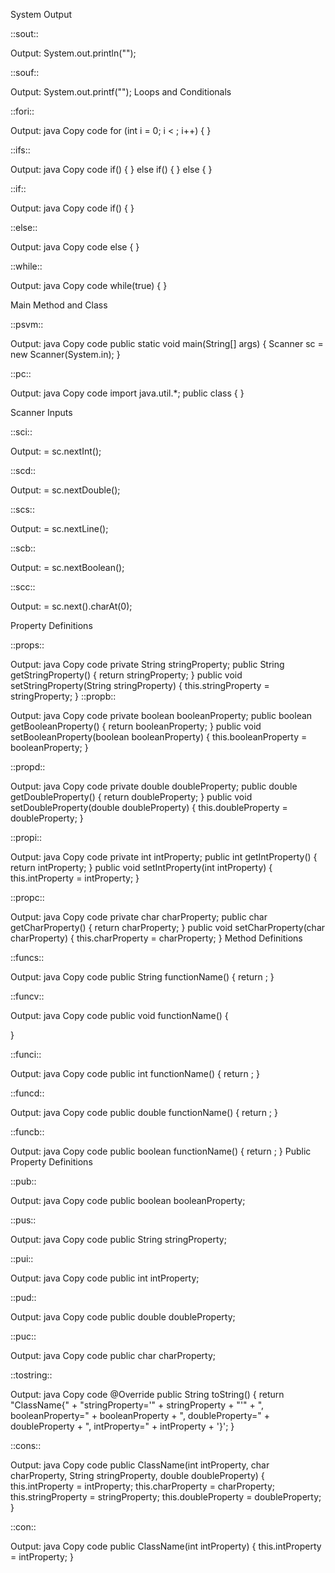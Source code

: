 System Output

::sout::

Output: System.out.println("");

::souf::

Output: System.out.printf("");
Loops and Conditionals

::fori::

Output:
java
Copy code
for (int i = 0; i < ; i++) {
}

::ifs::

Output:
java
Copy code
if() {
} else if() {
} else {
}

::if::

Output:
java
Copy code
if() {
}

::else::

Output:
java
Copy code
else {
}

::while::

Output:
java
Copy code
while(true) {
}

Main Method and Class

::psvm::

Output:
java
Copy code
public static void main(String[] args) {
    Scanner sc = new Scanner(System.in);
}

::pc::

Output:
java
Copy code
import java.util.*;
public class {
}

Scanner Inputs

::sci::

Output: = sc.nextInt();

::scd::

Output: = sc.nextDouble();

::scs::

Output: = sc.nextLine();

::scb::

Output: = sc.nextBoolean();

::scc::

Output: = sc.next().charAt(0);

Property Definitions

::props::

Output:
java
Copy code
private String stringProperty;
public String getStringProperty() {
    return stringProperty;
}
public void setStringProperty(String stringProperty) {
    this.stringProperty = stringProperty;
}
::propb::

Output:
java
Copy code
private boolean booleanProperty;
public boolean getBooleanProperty() {
    return booleanProperty;
}
public void setBooleanProperty(boolean booleanProperty) {
    this.booleanProperty = booleanProperty;
}

::propd::

Output:
java
Copy code
private double doubleProperty;
public double getDoubleProperty() {
    return doubleProperty;
}
public void setDoubleProperty(double doubleProperty) {
    this.doubleProperty = doubleProperty;
}

::propi::

Output:
java
Copy code
private int intProperty;
public int getIntProperty() {
    return intProperty;
}
public void setIntProperty(int intProperty) {
    this.intProperty = intProperty;
}

::propc::

Output:
java
Copy code
private char charProperty;
public char getCharProperty() {
    return charProperty;
}
public void setCharProperty(char charProperty) {
    this.charProperty = charProperty;
}
Method Definitions

::funcs::

Output:
java
Copy code
public String functionName() {
    return ;
}

::funcv::

Output:
java
Copy code
public void functionName() {
    
}

::funci::

Output:
java
Copy code
public int functionName() {
    return ;
}

::funcd::

Output:
java
Copy code
public double functionName() {
    return ;
}

::funcb::

Output:
java
Copy code
public boolean functionName() {
    return ;
}
Public Property Definitions

::pub::

Output:
java
Copy code
public boolean booleanProperty;

::pus::

Output:
java
Copy code
public String stringProperty;

::pui::

Output:
java
Copy code
public int intProperty;

::pud::

Output:
java
Copy code
public double doubleProperty;

::puc::

Output:
java
Copy code
public char charProperty;

::tostring::

Output:
java
Copy code
@Override
public String toString() {
    return "ClassName{" 
        + "stringProperty='" + stringProperty + "'" 
        + ", booleanProperty=" + booleanProperty 
        + ", doubleProperty=" + doubleProperty 
        + ", intProperty=" + intProperty 
        + '}';
}

::cons::

Output:
java
Copy code
public ClassName(int intProperty, char charProperty, String stringProperty, double doubleProperty) {
    this.intProperty = intProperty;
    this.charProperty = charProperty;
    this.stringProperty = stringProperty;
    this.doubleProperty = doubleProperty;
}

::con::

Output:
java
Copy code
public ClassName(int intProperty) {
    this.intProperty = intProperty;
}
